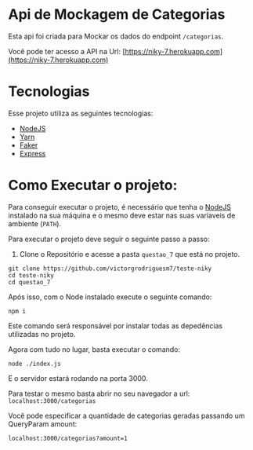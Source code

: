 # Api de Mockagem de Categorias

Esta api foi criada para Mockar os dados do endpoint `/categorias`.

Você pode ter acesso a API na Url: [https://niky-7.herokuapp.com](https://niky-7.herokuapp.com)

# Tecnologias

Esse projeto utiliza as seguintes tecnologias:

- [NodeJS](https://nodejs.org/)
- [Yarn](https://yarnpkg.com/)
- [Faker](https://fakerjs.dev/)
- [Express](https://expressjs.com/pt-br/)

# Como Executar o projeto:

Para conseguir executar o projeto, é necessário que tenha o [NodeJS](https://nodejs.org/) instalado na sua máquina e o mesmo deve estar nas suas varíaveis de ambiente (`PATH`).

Para executar o projeto deve seguir o seguinte passo a passo:

1. Clone o Repositório e acesse a pasta `questao_7` que está no projeto.

```batch
git clone https://github.com/victorgrodriguesm7/teste-niky
cd teste-niky
cd questao_7
```

Após isso, com o Node instalado execute o seguinte comando:

```batch
npm i
```

Este comando será responsável por instalar todas as depedências utilizadas no projeto.

Agora com tudo no lugar, basta executar o comando:

```
node ./index.js
```

E o servidor estará rodando na porta 3000.

Para testar o mesmo basta abrir no seu navegador a url: `localhost:3000/categorias`

Você pode especificar a quantidade de categorias geradas passando um QueryParam amount:

`localhost:3000/categorias?amount=1`